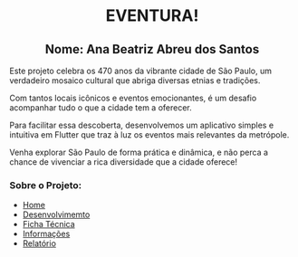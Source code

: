<h1 align=center> EVENTURA! </h1>

<h2 align=center> Nome: Ana Beatriz Abreu dos Santos </h2>

Este projeto celebra os 470 anos da vibrante cidade de São Paulo, um verdadeiro mosaico cultural que abriga diversas etnias e tradições. 

Com tantos locais icônicos e eventos emocionantes, é um desafio acompanhar tudo o que a cidade tem a oferecer.

Para facilitar essa descoberta, desenvolvemos um aplicativo simples e intuitiva em Flutter que traz à luz os eventos mais relevantes da metrópole. 

Venha explorar São Paulo de forma prática e dinâmica, e não perca a chance de vivenciar a rica diversidade que a cidade oferece!

### Sobre o Projeto:

- [Home](https://github.com/anabtzz/AppFlutter_IE/wiki#sobre)
- [Desenvolvimemto](https://github.com/anabtzz/AppFlutter_IE/wiki/Desenvolvimento#prot%C3%B3tipo)
- [Ficha Técnica](https://github.com/anabtzz/EVENTURA/wiki/)
- [Informações](https://github.com/anabtzz/AppFlutter_IE/wiki/Informa%C3%A7%C3%B5es#programas)
- [Relatório](https://github.com/anabtzz/AppFlutter_IE/wiki/Informa%C3%A7%C3%B5es#relat%C3%B3rio)
